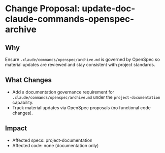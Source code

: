 # Change Proposal: update-doc-claude-commands-openspec-archive

## Why

Ensure `.claude/commands/openspec/archive.md` is governed by OpenSpec so material updates are reviewed and stay consistent with project standards.

## What Changes

- Add a documentation governance requirement for `.claude/commands/openspec/archive.md` under the `project-documentation` capability.
- Track material updates via OpenSpec proposals (no functional code changes).

## Impact

- Affected specs: project-documentation
- Affected code: none (documentation only)
